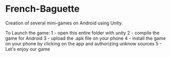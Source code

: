 # French-Baguette
Creation of several mini-games on Android using Unity.

To Launch the game:
1 - open this entire folder with unity
2 - compile the game for Android
3 - upload the .apk file on your phone
4 - install the game on your phone by clicking on the app and authorizing unknow sources
5 - Let's enjoy our game
